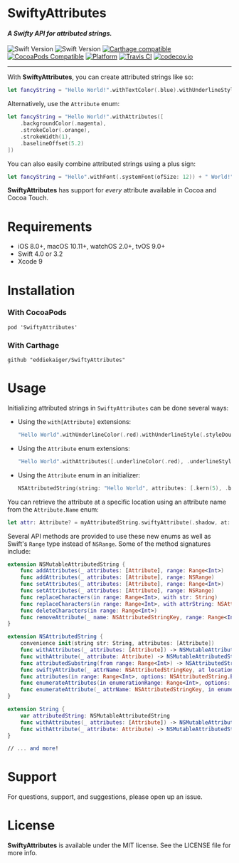 # SwiftyAttributes

#### *A Swifty API for attributed strings.*

![Swift Version](https://img.shields.io/badge/swift-4-orange.svg?style=flat)
![Swift Version](https://img.shields.io/badge/swift-3.2-orange.svg?style=flat)
[![Carthage compatible](https://img.shields.io/badge/Carthage-compatible-4BC51D.svg?style=flat)](https://github.com/Carthage/Carthage)
[![CocoaPods Compatible](https://img.shields.io/cocoapods/v/SwiftyAttributes.svg)](https://img.shields.io/cocoapods/v/SwiftyAttributes.svg)
[![Platform](https://img.shields.io/cocoapods/p/SwiftyAttributes.svg?style=flat)](http://cocoapods.org/pods/SwiftyAttributes)
[![Travis CI](https://travis-ci.org/eddiekaiger/SwiftyAttributes.svg?branch=master)](https://travis-ci.org/eddiekaiger/SwiftyAttributes.svg?branch=master)
[![codecov.io](http://codecov.io/github/eddiekaiger/SwiftyAttributes/coverage.svg?branch=master)](http://codecov.io/github/eddiekaiger/SwiftyAttributes/coverage.svg?branch=master)

---

With **SwiftyAttributes**, you can create attributed strings like so:

````swift
let fancyString = "Hello World!".withTextColor(.blue).withUnderlineStyle(.styleSingle)
````

Alternatively, use the `Attribute` enum:
````swift
let fancyString = "Hello World!".withAttributes([
    .backgroundColor(.magenta),
    .strokeColor(.orange),
    .strokeWidth(1),
    .baselineOffset(5.2)
])
````

You can also easily combine attributed strings using a plus sign:

````swift
let fancyString = "Hello".withFont(.systemFont(ofSize: 12)) + " World!".withFont(.systemFont(ofSize: 18))
````

**SwiftyAttributes** has support for *every* attribute available in Cocoa and Cocoa Touch.

# Requirements

* iOS 8.0+, macOS 10.11+, watchOS 2.0+, tvOS 9.0+
* Swift 4.0 or 3.2
* Xcode 9

# Installation

### With CocoaPods

`pod 'SwiftyAttributes'`

### With Carthage

`github "eddiekaiger/SwiftyAttributes"`

# Usage

Initializing attributed strings in `SwiftyAttributes` can be done several ways:

- Using the `with[Attribute]` extensions:
    ````swift
    "Hello World".withUnderlineColor(.red).withUnderlineStyle(.styleDouble)
    ````

- Using the `Attribute` enum extensions:
    ````swift
    "Hello World".withAttributes([.underlineColor(.red), .underlineStyle(.styleDouble)])
    ````

- Using the `Attribute` enum in an initializer:
    ````swift
    NSAttributedString(string: "Hello World", attributes: [.kern(5), .backgroundColor(.gray)])
    ````
    
You can retrieve the attribute at a specific location using an attribute name from the `Attribute.Name` enum:
````swift
let attr: Attribute? = myAttributedString.swiftyAttribute(.shadow, at: 5)
````

Several API methods are provided to use these new enums as well as Swift's `Range` type instead of `NSRange`. Some of the method signatures include:

````swift
extension NSMutableAttributedString {
    func addAttributes(_ attributes: [Attribute], range: Range<Int>)
    func addAttributes(_ attributes: [Attribute], range: NSRange)
    func setAttributes(_ attributes: [Attribute], range: Range<Int>)
    func setAttributes(_ attributes: [Attribute], range: NSRange)
    func replaceCharacters(in range: Range<Int>, with str: String)
    func replaceCharacters(in range: Range<Int>, with attrString: NSAttributedString)
    func deleteCharacters(in range: Range<Int>)
    func removeAttribute(_ name: NSAttributedStringKey, range: Range<Int>)
}

extension NSAttributedString {
    convenience init(string str: String, attributes: [Attribute])
    func withAttributes(_ attributes: [Attribute]) -> NSMutableAttributedString
    func withAttribute(_ attribute: Attribute) -> NSMutableAttributedString
    func attributedSubstring(from range: Range<Int>) -> NSAttributedString
    func swiftyAttribute(_ attrName: NSAttributedStringKey, at location: Int, effectiveRange range: NSRangePointer? = nil) -> Attribute?
    func attributes(in range: Range<Int>, options: NSAttributedString.EnumerationOptions = []) -> [([Attribute], Range<Int>)]
    func enumerateAttributes(in enumerationRange: Range<Int>, options: NSAttributedString.EnumerationOptions = [], using block: (_ attrs: [Attribute], _ range: Range<Int>, _ stop: UnsafeMutablePointer<ObjCBool>) -> Void)
    func enumerateAttribute(_ attrName: NSAttributedStringKey, in enumerationRange: Range<Int>, options: NSAttributedString.EnumerationOptions = [], using block: (_ value: Any?, _ range: Range<Int>, _ stop: UnsafeMutablePointer<ObjCBool>) -> Void)
}

extension String {
    var attributedString: NSMutableAttributedString
    func withAttributes(_ attributes: [Attribute]) -> NSMutableAttributedString
    func withAttribute(_ attribute: Attribute) -> NSMutableAttributedString
}

// ... and more!

````

# Support

For questions, support, and suggestions, please open up an issue.

# License

**SwiftyAttributes** is available under the MIT license. See the LICENSE file for more info.
